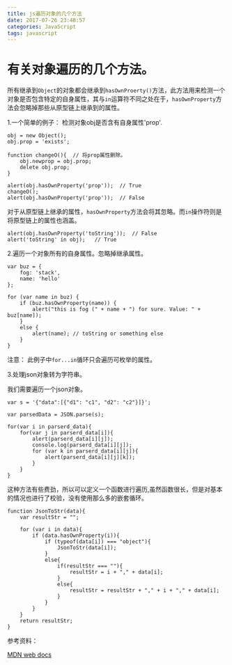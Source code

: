 ```yaml
---
title: js遍历对象的几个方法
date: 2017-07-26 23:48:57
categories: JavaScript
tags: javascript
---
```


有关对象遍历的几个方法。
==

所有继承到`Object`的对象都会继承到`hasOwnProerty()`方法，此方法用来检测一个对象是否包含特定的自身属性，其与`in`运算符不同之处在于，`hasOwnProperty`方法会忽略掉那些从原型链上继承到的属性。

<!-- more -->

1.一个简单的例子： 检测对象obj是否含有自身属性'prop'.

	
	obj = new Object();
	obj.prop = 'exists';

	function changeO(){  // 将prop属性删除。
		obj.newprop = obj.prop;
		delete obj.prop;
	}

	alert(obj.hasOwnProperty('prop'));  // True
	changeO();
	alert(obj.hasOwnProperty('prop'));  // False

对于从原型链上继承的属性，`hasOwnProperty`方法会将其忽略。而`in`操作符则是将原型链上的属性也涵盖。

	alert(obj.hasOwnProperty('toString'));  // False
	alert('toString' in obj);   // True

2.遍历一个对象所有的自身属性。忽略掉继承属性。

	var buz = {
    	fog: 'stack',
	    name: 'hello'
	};

	for (var name in buz) {
    	if (buz.hasOwnProperty(name)) {
    	    alert("this is fog (" + name + ") for sure. Value: " + buz[name]);
    	}
	    else {
    	    alert(name); // toString or something else
	    }
	}

注意： 此例子中`for...in`循环只会遍历可枚举的属性。

3.处理json对象转为字符串。

我们需要遍历一个json对象。
	
	var s = '{"data":[{"d1": "c1", "d2": "c2"}]}';
	
	var parsedData = JSON.parse(s);
	
	for(var i in parserd_data){
		for(var j in parserd_data[i]){
    		alert(parserd_data[i][j]);
	    	console.log(parserd_data[i][j]);
    	    for (var k in parserd_data[i][j]){
      			alert(parserd_data[i][j][k]);
      		}
    	}
	}

这种方法有些费劲，所以可以定义一个函数进行遍历,虽然函数很长，但是对基本的情况也进行了校验，没有使用那么多的嵌套循环。
	
	function JsonToStr(data){
		var resultStr = "";
		
		for (var i in data){
			if (data.hasOwnProperty(i)){
				if (typeof(data[i]) === "object"){
					JsonToStr(data[i]);
				}
				else{
					if(resultStr === ""){
						resultStr = i + "," + data[i];
					}
					else{
						resultStr = resultStr + "," + i + "," + data[i];
					}
				}
			}
		}
		return resultStr;	
	}

参考资料：

[MDN web docs](https://developer.mozilla.org/zh-CN/)
